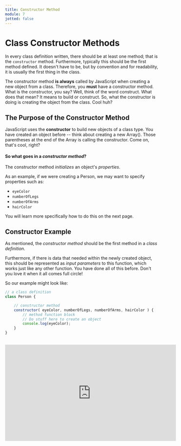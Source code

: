 ```yaml
---
title: Constructor Method
module: 7
jotted: false
---
```


# Class Constructor Methods

In every class definition written, there should be at least one method; that is the `constructor` method. Furthermore, typically this should be the first method defined. It doesn't have to be, but by convention and for readability, it is usually the first thing in the class.

The constructor method **is always** called by JavaScript when creating a new object from a class. Therefore, you **must** have a constructor method.  What is the constructor, you say?  Well, think of the word construct.  What does that mean?  It means to build or construct. So, what the constructor is doing is creating the object from the class.  Cool huh?

## The Purpose of the Constructor Method

JavaScript uses the **constructor** to build new objects of a class type. You have created an object before -- think about creating a new Array().  Those parentheses at the end of the Array is calling the constructor.  Come on, that's cool, right?

#### So what goes in a _constructor method_?

The constructor method _initializes_ an object's _properties_.

As an example, if we were creating a Person, we may want to specify properties such as:

- `eyeColor`
- `numberOfLegs`
- `numberOfArms`
- `hairColor`

You will learn more specifically how to do this on the next page.

## Constructor Example

As mentioned, the _constructor method_ should be the first method in a _class definition_.

Furthermore, if there is data that needed within the newly created object, this should be represented as _input parameters_ to this function, which works just like any other function.  You have done all of this before.  Don't you love it when it all comes full circle!

So our example might look like:

```js
// a class definition
class Person {

    // constructor method
    constructor( eyeColor, numberOfLegs, numberOfArms, hairColor ) {
        // method function block
        // Do stuff here to create an object
        console.log(eyeColor);
    }
}
```
<br/>
<iframe width="560" height="315" src="https://www.youtube.com/embed/p4xykn8VZUI" frameborder="0" allow="accelerometer; autoplay; encrypted-media; gyroscope; picture-in-picture" allowfullscreen></iframe>
